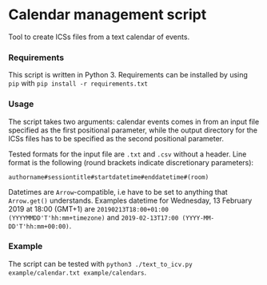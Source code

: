 # Calendar management script

Tool to create ICSs files from a text calendar of events.

### Requirements

This script is written in Python 3. Requirements can be installed by using `pip` with `pip install -r requirements.txt`

### Usage

The script takes two arguments: calendar events comes in from an input file specified as the first positional parameter, while the output directory for the ICSs files has to be specified as the second positional parameter.

Tested formats for the input file are `.txt` and `.csv` without a header. Line format is the following (round brackets indicate discretionary parameters): 

```
authorname#sessiontitle#startdatetime#enddatetime#(room)
```

Datetimes are `Arrow`-compatible, i.e have to be set to anything that `Arrow.get()` understands. Examples datetime for Wednesday, 13 February 2019 at 18:00 (GMT+1) are `20190213T18:00+01:00 (YYYYMMDD'T'hh:mm+timezone)` and `2019-02-13T17:00 (YYYY-MM-DD'T'hh:mm+00:00)`. 

### Example

The script can be tested with `python3 ./text_to_icv.py example/calendar.txt example/calendars`.